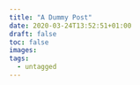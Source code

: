 ```yaml
---
title: "A Dummy Post"
date: 2020-03-24T13:52:51+01:00
draft: false
toc: false
images:
tags: 
  - untagged
---
```


